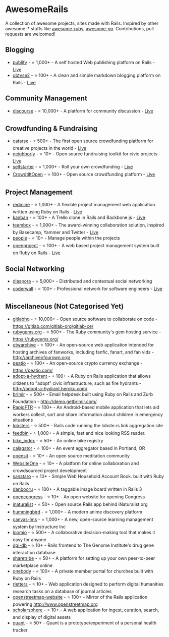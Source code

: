 # AwesomeRails

A collection of awesome projects, sites made with Rails. Inspired by other awesome-* stuffs like [awesome-ruby](https://github.com/Sdogruyol/awesome-ruby), [awesome-go](https://github.com/avelino/awesome-go).
Contributions, pull requests are welcomed!

## Blogging

* [publify](https://github.com/publify/publify) - :star: 1,000+ - A self hosted Web publishing platform on Rails - [Live](http://demo.publify.co/)
* [obtvse2](https://github.com/natew/obtvse2) - :star: 100+ - A clean and simple markdown blogging platform on Rails - [Live](http://obtvse2.herokuapp.com/)

## Community Management

* [discourse](https://github.com/discourse/discourse) - :star: 10,000+ - A platform for community discussion - [Live](http://try.discourse.org/)

## Crowdfunding & Fundraising

* [catarse](https://github.com/catarse/catarse) - :star: 500+ - The first open source crowdfunding platform for creative projects in the world - [Live](http://catarse.me/)
* [neighborly](https://github.com/neighborly/neighborly) - :star: 10+ - Open source fundraising toolkit for civic projects - [Live](http://neighbor.ly/)
* [selfstarter](https://github.com/lockitron/selfstarter) - :star: 1,000+ - Roll your own crowdfunding - [Live](http://selfstarter.us/)
* [CrowdtiltOpen](https://github.com/Crowdtilt/CrowdtiltOpen) - :star: 100+ - Open source crowdfunding platform - [Live](http://open.crowdtilt.com/)

## Project Management

* [redmine](https://github.com/edavis10/redmine) - :star: 1,000+ - A flexible project management web application written using Ruby on Rails - [Live](http://demo.redmine.org/)
* [kanban](https://github.com/somlor/kanban) - :star: 100+ - A Trello clone in Rails and Backbone.js - [Live](http://kanban.seanomlor.com/)
* [teambox](https://github.com/teambox/teambox) - :star: 1,000+ - The award-winning collaboration solution, inspired by Basecamp, Yammer and Twitter - [Live](http://teambox.com/)
* [people](https://github.com/netguru/people) - :star: 10+ - Manage people within the projects
* [openproject](https://github.com/opf/openproject) - :star: 100+ - A web based project management system built on Ruby on Rails - [Live](https://openproject-demo.org/)

## Social Networking

* [diaspora](https://github.com/diaspora/diaspora) - :star: 5,000+ - Distributed and contextual social networking
* [coderwall](https://github.com/assemblymade/coderwall) - :star: 100+ - Professional network for software engineers - [Live](https://coderwall.com/)

## Miscellaneous (Not Categorised Yet)

* [gitlabhq](https://github.com/gitlabhq/gitlabhq) - :star: 10,000+ - Open source software to collaborate on code - https://gitlab.com/gitlab-org/gitlab-ce/
* [rubygems.org](https://github.com/rubygems/rubygems.org) - :star: 500+ - The Ruby community's gem hosting service - https://rubygems.org/
* [otwarchive](https://github.com/otwcode/otwarchive) - :star: 100+ - An open-source web application intended for hosting archives of fanworks, including fanfic, fanart, and fan vids - http://archiveofourown.org/
* [peatio](https://github.com/peatio/peatio) - :star: 100+ - An open-source crypto currency exchange - https://peatio.com/
* [adopt-a-hydrant](https://github.com/codeforamerica/adopt-a-hydrant) - :star: 100+ - A Ruby on Rails application that allows citizens to "adopt" civic infrastructure, such as fire hydrants - http://adopt-a-hydrant.heroku.com/
* [brimir](https://github.com/ivaldi/brimir) - :star: 500+ - Email helpdesk built using Ruby on Rails and Zurb Foundation - http://demo.getbrimir.com/
* [RapidFTR](https://github.com/rapidftr/RapidFTR) - :star: 100+ - An Android-based mobile application that lets aid workers collect, sort and share information about children in emergency situations
* [lobsters](https://github.com/jcs/lobsters) - :star: 500+ - Rails code running the lobste.rs link aggregation site
* [feedbin](https://github.com/feedbin/feedbin) - :star: 1,000+ - A simple, fast and nice looking RSS reader.
* [bike_index](https://github.com/bikeindex/bike_index) - :star: 50+ - An online bike registry
* [calagator](https://github.com/calagator/calagator) - :star: 100+ - An event aggregator based in Portland, OR
* [opensit](https://github.com/danbartlett/opensit) - :star: 10+ - An open source meditation community
* [WebsiteOne](https://github.com/AgileVentures/WebsiteOne) - :star: 10+ - A platform for online collaboration and crowdsourced project development
* [sanataro](https://github.com/kaznum/sanataro) - :star: 10+ - Simple Web Household Account Book. built with Ruby on Rails
* [danbooru](https://github.com/r888888888/danbooru) - :star: 100+ - A taggable image board written in Rails 3
* [opencongress](https://github.com/sunlightlabs/opencongress) - :star: 10+ - An open website for opening Congress
* [inaturalist](https://github.com/inaturalist/inaturalist) - :star: 50+ - Open source Rails app behind iNaturalist.org
* [hummingbird](https://github.com/hummingbird-me/hummingbird) - :star: 1,000+ - A modern anime discovery platform
* [canvas-lms](https://github.com/instructure/canvas-lms) - :star: 1,000+ - A new, open-source learning management system by Instructure Inc
* [loomio](https://github.com/loomio/loomio) - :star: 500+ - A collaborative decision-making tool that makes it easy for anyone
* [dgi-db](https://github.com/genome/dgi-db) - :star: 10+ - Rails frontend to The Genome Institute's drug gene interaction database
* [sharetribe](https://github.com/sharetribe/sharetribe) - :star: 50+ - A platform for setting up your own peer-to-peer marketplace online
* [onebody](https://github.com/churchio/onebody) - :star: 100+ - A private member portal for churches built with Ruby on Rails
* [rletters](https://github.com/rletters/rletters) - :star: 10+ - Web application designed to perform digital humanities research tasks on a database of journal articles
* [openstreetmap-website](https://github.com/openstreetmap/openstreetmap-website) - :star: 100+ - Mirror of the Rails application powering http://www.openstreetmap.org
* [scholarsphere](https://github.com/psu-stewardship/scholarsphere) - :star: 10+ - A web application for ingest, curation, search, and display of digital assets
* [quant](https://github.com/getquant/quant) - :star: 50+ - Quant is a prototype/experiment of a personal health tracker
